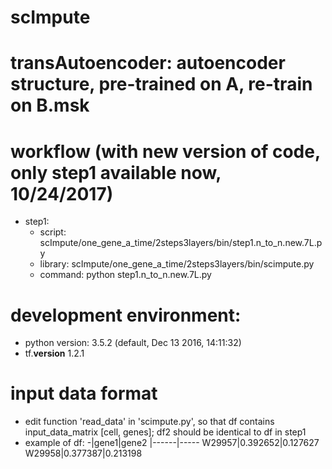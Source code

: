 # scImpute
# transAutoencoder: autoencoder structure, pre-trained on A, re-train on B.msk
# workflow (with new version of code, only step1 available now, 10/24/2017)
* step1: 
  - script: scImpute/one_gene_a_time/2steps3layers/bin/step1.n_to_n.new.7L.py
  - library: scImpute/one_gene_a_time/2steps3layers/bin/scimpute.py
  - command: python step1.n_to_n.new.7L.py

# development environment:
  - python version: 3.5.2 (default, Dec 13 2016, 14:11:32)
  - tf.__version__ 1.2.1

# input data format
  - edit function 'read_data' in 'scimpute.py', so that df contains input_data_matrix [cell, genes]; df2 should be identical to df in step1
  - example of df:
-|gene1|gene2
 |------|-----
W29957|0.392652|0.127627
W29958|0.377387|0.213198



